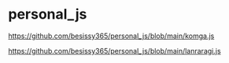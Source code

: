 # personal_js
https://github.com/besissy365/personal_js/blob/main/komga.js


https://github.com/besissy365/personal_js/blob/main/lanraragi.js
